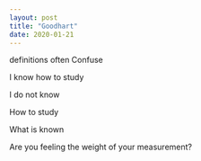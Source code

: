 ```yaml
---
layout: post
title: "Goodhart"
date: 2020-01-21
---
```


definitions often Confuse  


I know how to study  

I do not know  

How to study  

What is known  


Are you feeling the weight of your measurement?
